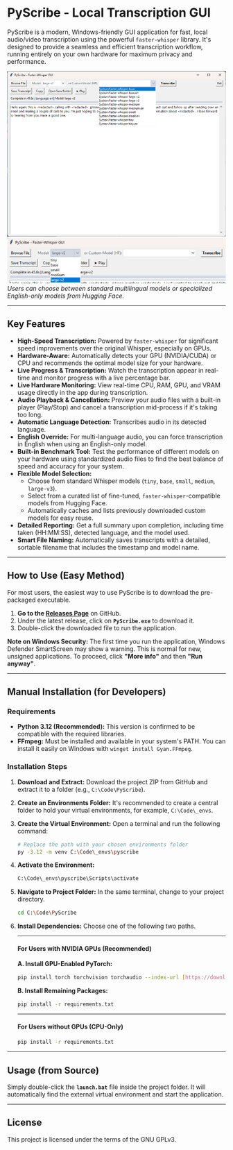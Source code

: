 # PyScribe - Local Transcription GUI

PyScribe is a modern, Windows-friendly GUI application for fast, local audio/video transcription using the powerful `faster-whisper` library. It's designed to provide a seamless and efficient transcription workflow, running entirely on your own hardware for maximum privacy and performance.

![PyScribe Main Interface](./images/2025-08-11_09-36-47.png)
![Standard Model Selection](./images/2025-08-11_09-37-06.png)
*Users can choose between standard multilingual models or specialized English-only models from Hugging Face.*

---

## Key Features

- **High-Speed Transcription:** Powered by `faster-whisper` for significant speed improvements over the original Whisper, especially on GPUs.
- **Hardware-Aware:** Automatically detects your GPU (NVIDIA/CUDA) or CPU and recommends the optimal model size for your hardware.
- **Live Progress & Transcription:** Watch the transcription appear in real-time and monitor progress with a live percentage bar.
- **Live Hardware Monitoring:** View real-time CPU, RAM, GPU, and VRAM usage directly in the app during transcription.
- **Audio Playback & Cancellation:** Preview your audio files with a built-in player (Play/Stop) and cancel a transcription mid-process if it's taking too long.
- **Automatic Language Detection:** Transcribes audio in its detected language.
- **English Override:** For multi-language audio, you can force transcription in English when using an English-only model.
- **Built-in Benchmark Tool:** Test the performance of different models on your hardware using standardized audio files to find the best balance of speed and accuracy for your system.
- **Flexible Model Selection:**
    - Choose from standard Whisper models (`tiny`, `base`, `small`, `medium`, `large-v3`).
    - Select from a curated list of fine-tuned, `faster-whisper`-compatible models from Hugging Face.
    - Automatically caches and lists previously downloaded custom models for easy reuse.
- **Detailed Reporting:** Get a full summary upon completion, including time taken (HH:MM:SS), detected language, and the model used.
- **Smart File Naming:** Automatically saves transcripts with a detailed, sortable filename that includes the timestamp and model name.

---

## How to Use (Easy Method)

For most users, the easiest way to use PyScribe is to download the pre-packaged executable.

1.  **Go to the [Releases Page](https://github.com/readydave/PyScribe/releases)** on GitHub.
2.  Under the latest release, click on **`PyScribe.exe`** to download it.
3.  Double-click the downloaded file to run the application.

**Note on Windows Security:** The first time you run the application, Windows Defender SmartScreen may show a warning. This is normal for new, unsigned applications. To proceed, click **"More info"** and then **"Run anyway"**.

---

## Manual Installation (for Developers)

### Requirements

- **Python 3.12 (Recommended):** This version is confirmed to be compatible with the required libraries.
- **FFmpeg:** Must be installed and available in your system's PATH. You can install it easily on Windows with `winget install Gyan.FFmpeg`.

### Installation Steps

1.  **Download and Extract:** Download the project ZIP from GitHub and extract it to a folder (e.g., `C:\Code\PyScribe`).

2.  **Create an Environments Folder:** It's recommended to create a central folder to hold your virtual environments, for example, `C:\Code\_envs`.

3.  **Create the Virtual Environment:** Open a terminal and run the following command:
    ```bash
    # Replace the path with your chosen environments folder
    py -3.12 -m venv C:\Code\_envs\pyscribe
    ```

4.  **Activate the Environment:**
    ```bash
    C:\Code\_envs\pyscribe\Scripts\activate
    ```

5.  **Navigate to Project Folder:** In the same terminal, change to your project directory.
    ```bash
    cd C:\Code\PyScribe
    ```

6.  **Install Dependencies:** Choose one of the following two paths.

    ---
    #### For Users with NVIDIA GPUs (Recommended)

    **A. Install GPU-Enabled PyTorch:**
    ```bash
    pip install torch torchvision torchaudio --index-url [https://download.pytorch.org/whl/cu121](https://download.pytorch.org/whl/cu121)
    ```

    **B. Install Remaining Packages:**
    ```bash
    pip install -r requirements.txt
    ```
    ---
    #### For Users without GPUs (CPU-Only)
    ```bash
    pip install -r requirements.txt
    ```

---

## Usage (from Source)

Simply double-click the **`launch.bat`** file inside the project folder. It will automatically find the external virtual environment and start the application.

---

## License

This project is licensed under the terms of the GNU GPLv3.
